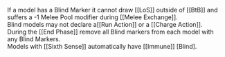 If a model has a Blind Marker it cannot draw [[LoS]] outside of [[BtB]] and suffers a -1 Melee Pool modifier during [[Melee Exchange]].  
Blind models may not declare a[[Run Action]] or a [[Charge Action]].  
During the [[End Phase]] remove all Blind markers from each model with any Blind Markers.  
Models with [[Sixth Sense]] automatically have [[Immune]] [Blind].
